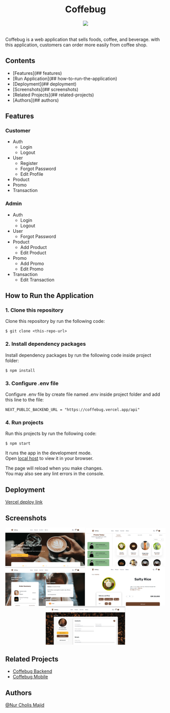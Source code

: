 # <div align="center"> Coffebug </div>

<div>

<p align="center">
  <a href="https://skillicons.dev">
    <img src="https://skillicons.dev/icons?i=react,javascript,html,css" />
  </a>
</p>

<br/>
Coffebug is a web application that sells foods, coffee, and beverage. with this application, customers can order more easily from coffee shop.
</div>

## Contents

- [Features](## features)
- [Run Application](## how-to-run-the-application)
- [Deployment](## deployment)
- [Screenshots](## screenshots)
- [Related Projects](## related-projects)
- [Authors](## authors)

## Features

### Customer

- Auth
  - Login
  - Logout
- User
  - Register
  - Forgot Password
  - Edit Profile
- Product
- Promo
- Transaction

### Admin

- Auth
  - Login
  - Logout
- User
  - Forgot Password
- Product
  - Add Product
  - Edit Product
- Promo
  - Add Promo
  - Edit Promo
- Transaction
  - Edit Transaction

## How to Run the Application

### 1. Clone this repository

Clone this repository by run the following code:

```
$ git clone <this-repo-url>
```

### 2. Install dependency packages

Install dependency packages by run the following code inside project folder:

```
$ npm install
```

### 3. Configure .env file

Configure .env file by create file named .env inside project folder and add this line to the file:

```
NEXT_PUBLIC_BACKEND_URL = "https://coffebug.vercel.app/api"
```

### 4. Run projects

Run this projects by run the following code:

```
$ npm start
```

It runs the app in the development mode.\
Open [local host](http://localhost:3000) to view it in your browser.

The page will reload when you make changes.\
You may also see any lint errors in the console.

## Deployment

[Vercel deploy link](https://coffebug-online.vercel.app/)

## Screenshots

<div align="center" style="display:flex flex-wrap:wrap">
    <img width="250" src="public/images/hero.png">   
    <img width="250" src="public/images/products.png">
    <img width="250" src="public/images/cart.png">
    <img width="250" src="public/images/detail.png">
    <img width="250" src="public/images/profile.png">
    
</div>

## Related Projects

- [Coffebug Backend](https://https://github.com/mindkeeper/coffebug)
- [Coffebug Mobile](https://github.com/mindkeeper/coffebug-react-native)

## Authors

[@Nur Cholis Majid](https://github.com/mindkeeper)

